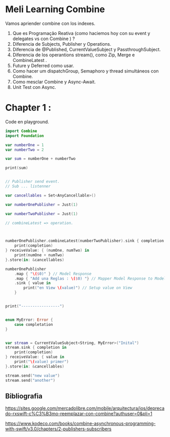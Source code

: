# Meli Learning Combine

Vamos apriender combine con los indexes.

1. Que es Programação Reativa (como haciemos hoy con su event y delegates vs con Combine ) ?
2. Diferencia de Subjects, Publisher y Operations.
3. Diferencia de @Published, CurrentValueSubject y PassthroughSubject.
4. Diferencia de los operantions stream(), como Zip, Merge e CombineLatest .
5. Future y Deferred como usar.
6. Como hacer um dispatchGroup, Semaphoro y thread simultáneos con Combine.
7. Como mesclar Combine y Async-Await.
8. Unit Test con Async.


# Chapter 1 :

Code en playground.

```swift
import Combine
import Foundation

var numberOne = 1
var numberTwo = 2

var sum = numberOne + numberTwo

print(sum)


// Publisher send event.
// Sub ... listenner

var cancellables = Set<AnyCancellable>()

var numberOnePublisher = Just(1)

var numberTwoPublisher = Just(1)

// combineLatest => operation.



numberOnePublisher.combineLatest(numberTwoPublisher).sink { completion in
    print(completion)
} receiveValue: { (numOne, numTwo) in
    print(numOne + numTwo)
}.store(in: &cancellables)

numberOnePublisher
    .map { "\($0)" } // Model Response
    .map { "Add una Reglas : \($0) "} // Mapper Model Response to Model View
    .sink { value in
        print("en View \(value)") // Setup value on View
    }


print("-----------------")


enum MyError: Error {
    case completation
}


var stream = CurrentValueSubject<String, MyError>("Inital")
stream.sink { completion in
    print(completion)
} receiveValue: { value in
    print("\(value) primer")
}.store(in: &cancellables)

stream.send("new value")
stream.send("another")


```



## Bibliografia

https://sites.google.com/mercadolibre.com/mobile/arquitectura/ios/deprecado-rxswift-c%C3%B3mo-reemplazar-con-combine?authuser=0&pli=1


https://www.kodeco.com/books/combine-asynchronous-programming-with-swift/v3.0/chapters/2-publishers-subscribers
